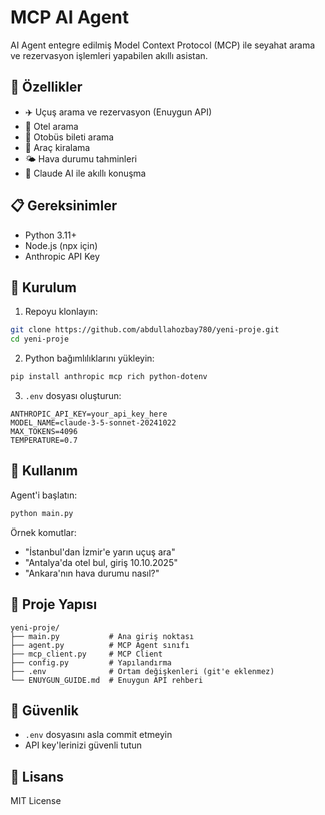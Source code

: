 # MCP AI Agent

AI Agent entegre edilmiş Model Context Protocol (MCP) ile seyahat arama ve rezervasyon işlemleri yapabilen akıllı asistan.

## 🚀 Özellikler

- ✈️ Uçuş arama ve rezervasyon (Enuygun API)
- 🏨 Otel arama
- 🚌 Otobüs bileti arama
- 🚗 Araç kiralama
- 🌤️ Hava durumu tahminleri
- 🤖 Claude AI ile akıllı konuşma

## 📋 Gereksinimler

- Python 3.11+
- Node.js (npx için)
- Anthropic API Key

## 🔧 Kurulum

1. Repoyu klonlayın:
```bash
git clone https://github.com/abdullahozbay780/yeni-proje.git
cd yeni-proje
```

2. Python bağımlılıklarını yükleyin:
```bash
pip install anthropic mcp rich python-dotenv
```

3. `.env` dosyası oluşturun:
```env
ANTHROPIC_API_KEY=your_api_key_here
MODEL_NAME=claude-3-5-sonnet-20241022
MAX_TOKENS=4096
TEMPERATURE=0.7
```

## 🎯 Kullanım

Agent'i başlatın:
```bash
python main.py
```

Örnek komutlar:
- "İstanbul'dan İzmir'e yarın uçuş ara"
- "Antalya'da otel bul, giriş 10.10.2025"
- "Ankara'nın hava durumu nasıl?"

## 📁 Proje Yapısı

```
yeni-proje/
├── main.py           # Ana giriş noktası
├── agent.py          # MCP Agent sınıfı
├── mcp_client.py     # MCP Client
├── config.py         # Yapılandırma
├── .env              # Ortam değişkenleri (git'e eklenmez)
└── ENUYGUN_GUIDE.md  # Enuygun API rehberi
```

## 🔐 Güvenlik

- `.env` dosyasını asla commit etmeyin
- API key'lerinizi güvenli tutun

## 📄 Lisans

MIT License
